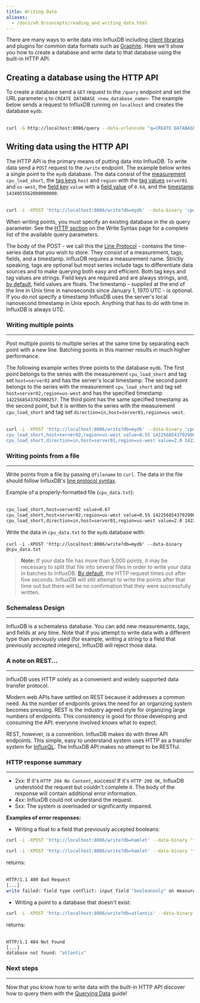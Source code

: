 ```yaml
---
title: Writing Data
aliases:
  - /docs/v0.9/concepts/reading_and_writing_data.html
---
```


There are many ways to write data into InfluxDB including [client libraries](../clients/api.html) and plugins for common data formats such as [Graphite](../write_protocols/graphite.html). Here we'll show you how to create a database and write data to that database using the built-in HTTP API.

## Creating a database using the HTTP API
To create a database send a `GET` request to the `/query` endpoint and set the URL parameter `q` to `CREATE DATABASE <new_database_name>`. The example below sends a request to InfluxDB running on `localhost` and creates the database `mydb`:  
<br>

```sh
curl -G http://localhost:8086/query --data-urlencode "q=CREATE DATABASE mydb"
```

## Writing data using the HTTP API
The HTTP API is the primary means of putting data into InfluxDB. To write data send a `POST` request to the `/write` endpoint. The example below writes a single point to the `mydb` database. The data consist of the [measurement](../concepts/glossary.html#measurement) `cpu_load_short`, the [tag keys](../concepts/glossary.html#tag-key) `host` and `region` with the [tag values](../concepts/glossary.html#tag-value) `server01` and `us-west`, the [field key](../concepts/glossary.html#field-key) `value` with a [field value](../concepts/glossary.html#field-value) of `0.64`, and the [timestamp](../concepts/glossary.html#timestamp) `1434055562000000000`.  
<br>

```sh
curl -i -XPOST 'http://localhost:8086/write?db=mydb' --data-binary 'cpu_load_short,host=server01,region=us-west value=0.64 1434055562000000000'
```
When writing points, you must specify an existing database in the `db` query parameter. See the [HTTP section](../write_protocols/write_syntax.html#http) on the Write Syntax page for a complete list of the available query parameters.

The body of the POST - we call this the [Line Protocol](../write_protocols/line.html) - contains the time-series data that you wish to store. They consist of a measurement, tags, fields, and a timestamp. InfluxDB requires a measurement name. Strictly speaking, tags are optional but most series include tags to differentiate data sources and to make querying both easy and efficient. Both tag keys and tag values are strings. Field keys are required and are always strings, and, [by default](../write_protocols/write_syntax.html#line-protocol), field values are floats. The timestamp - supplied at the end of the line in Unix time in nanoseconds since January 1, 1970 UTC - is optional. If you do not specify a timestamp InfluxDB uses the server's local nanosecond timestamp in Unix epoch. Anything that has to do with time in InfluxDB is always UTC.

### Writing multiple points
---
Post multiple points to multiple series at the same time by separating each point with a new line. Batching points in this manner results in much higher performance.

The following example writes three points to the database `mydb`. The first point belongs to the series with the measurement `cpu_load_short` and tag set `host=server02` and has the server's local timestamp. The second point belongs to the series with the measurement `cpu_load_short` and tag set `host=server02,region=us-west` and has the specified timestamp `1422568543702900257`. The third point has the same specified timestamp as the second point, but it is written to the series with the measurement `cpu_load_short` and tag set `direction=in,host=server01,region=us-west`.  
<br>

```sh
curl -i -XPOST 'http://localhost:8086/write?db=mydb' --data-binary 'cpu_load_short,host=server02 value=0.67
cpu_load_short,host=server02,region=us-west value=0.55 1422568543702900257
cpu_load_short,direction=in,host=server01,region=us-west value=2.0 1422568543702900257'
```

### Writing points from a file
---
Write points from a file by passing `@filename` to `curl`. The data in the file should follow InfluxDB's [line protocol syntax](../write_protocols/write_syntax.html).

Example of a properly-formatted file (`cpu_data.txt`):  
<br>
```txt
cpu_load_short,host=server02 value=0.67
cpu_load_short,host=server02,region=us-west value=0.55 1422568543702900257
cpu_load_short,direction=in,host=server01,region=us-west value=2.0 1422568543702900257
```

Write the data in `cpu_data.txt` to the `mydb` database with:  
<br>
`curl -i -XPOST 'http://localhost:8086/write?db=mydb' --data-binary @cpu_data.txt`

> **Note:** If your data file has more than 5,000 points, it may be necessary to split that file into several files in order to write your data in batches to InfluxDB. [By default](https://github.com/influxdb/influxdb/blob/master/etc/config.sample.toml#L97), the HTTP request times out after five seconds. InfluxDB will still attempt to write the points after that time out but there will be no confirmation that they were successfully written.

### Schemaless Design
---
InfluxDB is a schemaless database. You can add new measurements, tags, and fields at any time. Note that if you attempt to write data with a different type than previously used (for example, writing a string to a field that previously accepted integers), InfluxDB will reject those data.

### A note on REST...
---
InfluxDB uses HTTP solely as a convenient and widely supported data transfer protocol.  

Modern web APIs have settled on REST because it addresses a common need. As the number of endpoints grows the need for an organizing system becomes pressing. REST is the industry agreed style for organizing large numbers of endpoints. This consistency is good for those developing and consuming the API: everyone involved knows what to expect.

REST, however, is a convention. InfluxDB makes do with three API endpoints. This simple, easy to understand system uses HTTP as a transfer system for [InfluxQL](https://github.com/influxdb/influxdb/blob/master/influxql/INFLUXQL.md).  The InfluxDB API makes no attempt to be RESTful.


### HTTP response summary
---
* 2xx: If it's `HTTP 204 No Content`, success! If it's  `HTTP 200 OK`, InfluxDB understood the request but couldn't complete it. The body of the response will contain additional error information.
* 4xx: InfluxDB could not understand the request.
* 5xx: The system is overloaded or significantly impaired.

**Examples of error responses:**

* Writing a float to a field that previously accepted booleans:
```sh
curl -i -XPOST 'http://localhost:8086/write?db=hamlet' --data-binary 'tobeornottobe booleanonly=true'  

curl -i -XPOST 'http://localhost:8086/write?db=hamlet' --data-binary 'tobeornottobe booleanonly=5'
```
returns:  
<br>
```sh
HTTP/1.1 400 Bad Request
[...]
write failed: field type conflict: input field "booleanonly" on measurement "tobeornottobe" is type float64, already exists as type boolean
```
* Writing a point to a database that doesn't exist:
```sh
curl -i -XPOST 'http://localhost:8086/write?db=atlantis' --data-binary 'liters value=10'
```
returns:  
<br>
```sh
HTTP/1.1 404 Not Found
[...]
database not found: "atlantis"
```

### Next steps
---
Now that you know how to write data with the built-in HTTP API discover how to query them with the [Querying Data](../guides/querying_data.html) guide!
